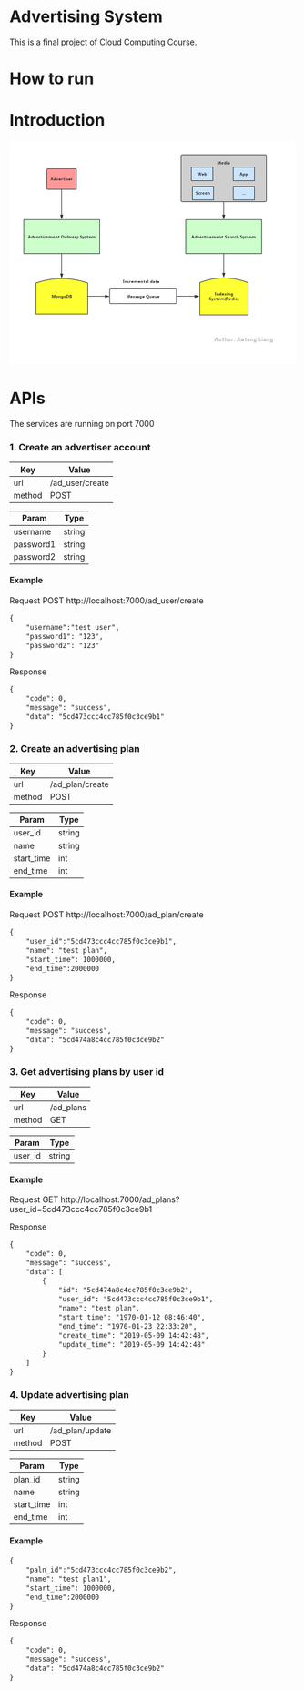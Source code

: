 # Advertising System

This is a final project of Cloud Computing Course.

# How to run

# Introduction

![Framework](./img/1.png)

# APIs

The services are running on port 7000

### 1. Create an advertiser account

| Key  | Value |
| ---- | ----- |
| url  | /ad_user/create  |
| method  | POST  |

| Param  | Type |
| ---- | ----- |
| username | string |
| password1 | string |
| password2 | string |

#### Example
Request POST http://localhost:7000/ad_user/create
```
{
	"username":"test user",
	"password1": "123",
	"password2": "123"
}
```
Response 
```
{
    "code": 0,
    "message": "success",
    "data": "5cd473ccc4cc785f0c3ce9b1"
}
```
### 2. Create an advertising plan

| Key  | Value |
| ---- | ----- |
| url  | /ad_plan/create  |
| method  | POST  |

| Param  | Type |
| ---- | ----- |
| user_id | string |
| name | string |
| start_time | int |
| end_time | int |

#### Example
Request POST http://localhost:7000/ad_plan/create
```
{
	"user_id":"5cd473ccc4cc785f0c3ce9b1",
	"name": "test plan",
	"start_time": 1000000,
	"end_time":2000000
}
```
Response 
```
{
    "code": 0,
    "message": "success",
    "data": "5cd474a8c4cc785f0c3ce9b2"
}
```
### 3. Get advertising plans by user id

| Key  | Value |
| ---- | ----- |
| url  | /ad_plans  |
| method  | GET  |

| Param  | Type |
| ---- | ----- |
| user_id | string |

#### Example

Request GET http://localhost:7000/ad_plans?user_id=5cd473ccc4cc785f0c3ce9b1

Response 
```
{
    "code": 0,
    "message": "success",
    "data": [
        {
            "id": "5cd474a8c4cc785f0c3ce9b2",
            "user_id": "5cd473ccc4cc785f0c3ce9b1",
            "name": "test plan",
            "start_time": "1970-01-12 08:46:40",
            "end_time": "1970-01-23 22:33:20",
            "create_time": "2019-05-09 14:42:48",
            "update_time": "2019-05-09 14:42:48"
        }
    ]
}
```
### 4. Update advertising plan

| Key  | Value |
| ---- | ----- |
| url  | /ad_plan/update  |
| method  | POST  |

| Param  | Type |
| ---- | ----- |
| plan_id | string |
| name | string |
| start_time | int |
| end_time | int |

#### Example

```
{
	"paln_id":"5cd473ccc4cc785f0c3ce9b2",
	"name": "test plan1",
	"start_time": 1000000,
	"end_time":2000000
}
```
Response
```
{
    "code": 0,
    "message": "success",
    "data": "5cd474a8c4cc785f0c3ce9b2"
}
```
